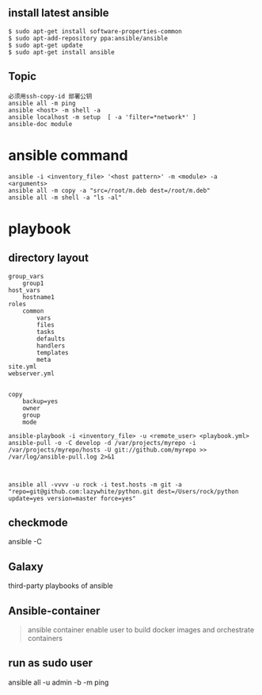 ## install latest ansible
```
$ sudo apt-get install software-properties-common
$ sudo apt-add-repository ppa:ansible/ansible
$ sudo apt-get update
$ sudo apt-get install ansible

```
## Topic
```
必须用ssh-copy-id 部署公钥
ansible all -m ping
ansible <host> -m shell -a 
ansible localhost -m setup  [ -a 'filter=*network*' ]
ansible-doc module
```

# ansible command 

```
ansible -i <inventory_file> '<host pattern>' -m <module> -a <arguments>
ansible all -m copy -a "src=/root/m.deb dest=/root/m.deb"
ansible all -m shell -a "ls -al"
```
# playbook

## directory layout
```
group_vars
    group1
host_vars
    hostname1
roles
    common
        vars
        files
        tasks
        defaults
        handlers
        templates
        meta
site.yml
webserver.yml


copy
    backup=yes
    owner
    group
    mode

ansible-playbook -i <inventory_file> -u <remote_user> <playbook.yml>
ansible-pull -o -C develop -d /var/projects/myrepo -i /var/projects/myrepo/hosts -U git://github.com/myrepo >> /var/log/ansible-pull.log 2>&1



ansible all -vvvv -u rock -i test.hosts -m git -a "repo=git@github.com:lazywhite/python.git dest=/Users/rock/python update=yes version=master force=yes"

```
## checkmode
ansible -C 

##  Galaxy
third-party playbooks of ansible

## Ansible-container
>ansible container enable user to build docker images and orchestrate containers


## run as sudo user
ansible all -u admin -b -m ping

